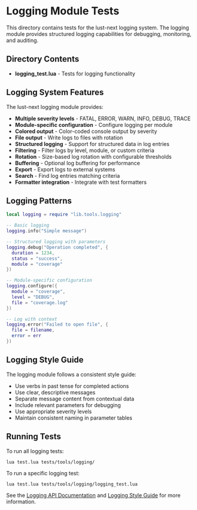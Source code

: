 # Logging Module Tests

This directory contains tests for the lust-next logging system. The logging module provides structured logging capabilities for debugging, monitoring, and auditing.

## Directory Contents

- **logging_test.lua** - Tests for logging functionality

## Logging System Features

The lust-next logging module provides:

- **Multiple severity levels** - FATAL, ERROR, WARN, INFO, DEBUG, TRACE
- **Module-specific configuration** - Configure logging per module
- **Colored output** - Color-coded console output by severity
- **File output** - Write logs to files with rotation
- **Structured logging** - Support for structured data in log entries
- **Filtering** - Filter logs by level, module, or custom criteria
- **Rotation** - Size-based log rotation with configurable thresholds
- **Buffering** - Optional log buffering for performance
- **Export** - Export logs to external systems
- **Search** - Find log entries matching criteria
- **Formatter integration** - Integrate with test formatters

## Logging Patterns

```lua
local logging = require "lib.tools.logging"

-- Basic logging
logging.info("Simple message")

-- Structured logging with parameters
logging.debug("Operation completed", {
  duration = 1234,
  status = "success",
  module = "coverage"
})

-- Module-specific configuration
logging.configure({
  module = "coverage",
  level = "DEBUG",
  file = "coverage.log"
})

-- Log with context
logging.error("Failed to open file", {
  file = filename,
  error = err
})
```

## Logging Style Guide

The logging module follows a consistent style guide:

- Use verbs in past tense for completed actions
- Use clear, descriptive messages
- Separate message content from contextual data
- Include relevant parameters for debugging
- Use appropriate severity levels
- Maintain consistent naming in parameter tables

## Running Tests

To run all logging tests:
```
lua test.lua tests/tools/logging/
```

To run a specific logging test:
```
lua test.lua tests/tools/logging/logging_test.lua
```

See the [Logging API Documentation](/docs/api/logging.md) and [Logging Style Guide](/docs/api/logging_style_guide.md) for more information.